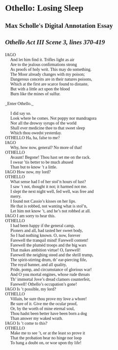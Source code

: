 <h1 style="font-family: 'Times New Roman', serif; padding-top: 30px; padding-bottom: 0px;"><strong>Othello: Losing Sleep</strong></h1>
<div style="font-size: 18px;">
    <h3 style="font-family: 'Times New Roman', serif;">Max Scholle's Digital Annotation Essay</h3>
    <h3 style="font-family: 'Times New Roman', serif;"><em>Othello Act III Scene 3, lines 370-419</em></h3>
</div>

<span style="font-family: 'Times New Roman', serif;">
IAGO</br>
&emsp; And let him find it. Trifles light as air</br>
&emsp; Are to the jealous confirmations strong</br>
&emsp; As proofs of holy writ. This may do something.</br>
&emsp; The Moor already changes with my poison;</br>
&emsp; Dangerous conceits are in their natures poisons,</br>
&emsp; Which at the first are scarce found to distaste,</br>
&emsp; But with a little act upon the blood</br>
&emsp; Burn like the mines of sulfur.</br>
</br>
_Enter Othello._</br>
</br>
&emsp; I did say so.</br>
&emsp; Look where he comes. Not poppy nor mandragora</br>
&emsp; Nor all the drowsy syrups of the world</br>
&emsp; Shall ever medicine thee to that sweet sleep</br>
&emsp; Which thou owedst yesterday.</br>
OTHELLO  Ha, ha, false to me?</br>
IAGO </br>
&emsp; Why, how now, general? No more of that!</br>
OTHELLO </br>
&emsp; Avaunt! Begone! Thou hast set me on the rack.</br>
&emsp; I swear ’tis better to be much abused</br>
&emsp; Than but to know ’t a little.</br>
IAGO  How now, my lord?</br>
OTHELLO </br>
&emsp; What sense had I of her stol’n hours of lust?</br>
&emsp; I saw ’t not, thought it not; it harmed not me.</br>
&emsp; I slept the next night well, fed well, was free and</br>
&emsp; merry.</br>
&emsp; I found not Cassio’s kisses on her lips.</br>
&emsp; He that is robbed, not wanting what is stol’n,</br>
&emsp; Let him not know ’t, and he’s not robbed at all.</br>
IAGO  I am sorry to hear this.</br>
OTHELLO </br>
&emsp; I had been happy if the general camp,</br>
&emsp; Pioners and all, had tasted her sweet body,</br>
&emsp; So I had nothing known. O, now, forever</br>
&emsp; Farewell the tranquil mind! Farewell content!</br>
&emsp; Farewell the plumèd troops and the big wars</br>
&emsp; That makes ambition virtue! O, farewell!</br>
&emsp; Farewell the neighing steed and the shrill trump,</br>
&emsp; The spirit-stirring drum, th’ ear-piercing fife,</br>
&emsp; The royal banner, and all quality,</br>
&emsp; Pride, pomp, and circumstance of glorious war!</br>
&emsp; And O you mortal engines, whose rude throats</br>
&emsp; Th’ immortal Jove’s dread clamors counterfeit,</br>
&emsp; Farewell! Othello’s occupation’s gone!</br>
IAGO  Is ’t possible, my lord?</br>
OTHELLO </br>
&emsp; Villain, be sure thou prove my love a whore!</br>
&emsp; Be sure of it. Give me the ocular proof,</br>
&emsp; Or, by the worth of mine eternal soul,</br>
&emsp; Thou hadst been better have been born a dog</br>
&emsp; Than answer my waked wrath.</br>
IAGO  Is ’t come to this?</br>
OTHELLO </br>
&emsp; Make me to see ’t, or at the least so prove it</br>
&emsp; That the probation bear no hinge nor loop</br>
&emsp; To hang a doubt on, or woe upon thy life!</br>
</span>